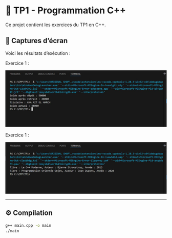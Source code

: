 # 🧠 TP1 - Programmation C++

Ce projet contient les exercices du TP1 en C++.

## 📸 Captures d’écran

Voici les résultats d’exécution :

Exercice 1 :

![Exécution 1](images/Exercice1.JPG)

Exercice 1 :

![Exécution 2](images/Exercice2.JPG)



---

## ⚙ Compilation
```bash
g++ main.cpp -o main
./main